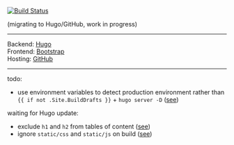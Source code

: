 [![Build Status](https://travis-ci.org/inwardmovement/inwardmovement.github.io.svg?branch=source)](https://travis-ci.org/inwardmovement/inwardmovement.github.io)  

(migrating to Hugo/GitHub, work in progress)  

---

Backend: [Hugo](https://gohugo.io/)  
Frontend: [Bootstrap](http://getbootstrap.com/)  
Hosting: [GitHub](https://pages.github.com/)  

---

todo:
- use environment variables to detect production environment rather than `{{ if not .Site.BuildDrafts }}` + `hugo server -D` ([see](https://discourse.gohugo.io/t/distinguish-production-from-development/2855/6?u=inwardmovement))

waiting for Hugo update:  
- exclude `h1` and `h2` from tables of content ([see](https://gohugo.io/content-management/toc/))
- ignore `static/css` and `static/js` on build ([see](https://discourse.gohugo.io/t/solved-ignoring-theme-assets/3584/6?u=inwardmovement))
